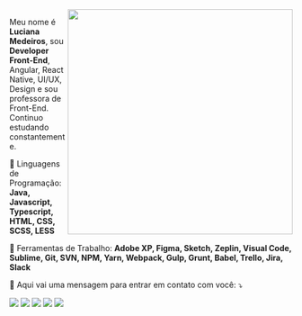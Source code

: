 <img src="https://raw.githubusercontent.com/MicaelliMedeiros/micaellimedeiros/master/image/computer-illustration.png" min-width="400px" max-width="400px" width="400px" align="right">

<p align="left"> 
  Meu nome é <b>Luciana Medeiros</b>, sou <b>Developer Front-End</b>, Angular, React Native, UI/UX, Design e sou professora de Front-End. <br>
  Continuo estudando constantemente.
</p>

<p align="left">
  🦄 Linguagens de Programação: <b>Java, Javascript, Typescript, HTML, CSS, SCSS, LESS</b>
</p>

<p align="left">
  💼 Ferramentas de Trabalho: <b>Adobe XP, Figma, Sketch, Zeplin, Visual Code, Sublime, Git, SVN, NPM, Yarn, Webpack, Gulp, Grunt, Babel, Trello, Jira, Slack</b>
</p>

<p align="left">
  💌 Aqui vai uma mensagem para entrar em contato com você: ⤵️
</p>

<p align="left">
  <a href="mailto:lu.vmedeiros@gmail.com" alt="Gmail">
  <img src="https://img.shields.io/badge/-Gmail-FF0000?style=flat-square&labelColor=FF0000&logo=gmail&logoColor=white&link=LINK-DO-SEU-GMAIL" /></a>

  <a href="[https://linkedin.com/in/lu](https://www.linkedin.com/in/lucianavmedeiros/)" alt="LinkedIn">
  <img src="https://img.shields.io/badge/-Linkedin-0e76a8?style=flat-square&logo=Linkedin&logoColor=white&link=LINK-DO-SEU-LINKEDIN" /></a>

  <a href="https://wa.me/5521982012525" alt="WhatsApp">
  <img src="https://img.shields.io/badge/-WhatsApp-25d366?style=flat-square&labelColor=25d366&logo=whatsapp&logoColor=white&link=API-DO-SEU-WHATSAPP"/></a>

  <a href="https://web.facebook.com/lu.vmedeiros" alt="Facebook">
  <img src="https://img.shields.io/badge/-Facebook-3b5998?style=flat-square&labelColor=3b5998&logo=facebook&logoColor=white&link=LINK-DO-SEU-FACEBOOK"/></a>

  <a href="https://www.instagram.com/lu.vmedeiros/" alt="Instagram">
  <img src="https://img.shields.io/badge/-Instagram-DF0174?style=flat-square&labelColor=DF0174&logo=instagram&logoColor=white&link=LINK-DO-SEU-INSTAGRAM"/></a>
</p>
